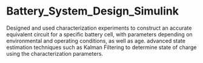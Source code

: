 # Battery_System_Design_Simulink
Designed and used characterization experiments to construct an accurate equivalent circuit for a specific battery cell, with parameters depending on environmental and operating conditions, as well as age. advanced state estimation techniques such as Kalman Filtering to determine state of charge using the characterization parameters.
